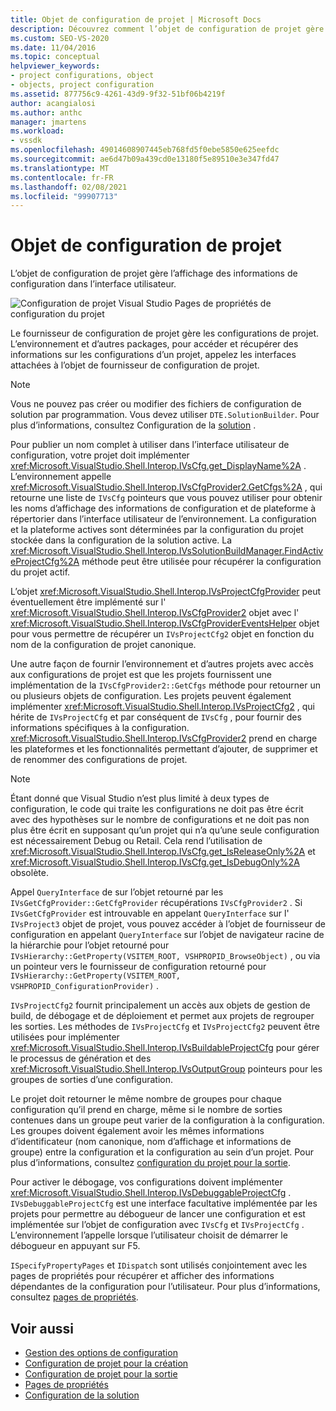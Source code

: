 ```yaml
---
title: Objet de configuration de projet | Microsoft Docs
description: Découvrez comment l’objet de configuration de projet gère l’affichage des informations de configuration dans l’interface utilisateur.
ms.custom: SEO-VS-2020
ms.date: 11/04/2016
ms.topic: conceptual
helpviewer_keywords:
- project configurations, object
- objects, project configuration
ms.assetid: 877756c9-4261-43d9-9f32-51bf06b4219f
author: acangialosi
ms.author: anthc
manager: jmartens
ms.workload:
- vssdk
ms.openlocfilehash: 49014608907445eb768fd5f0ebe5850e625eefdc
ms.sourcegitcommit: ae6d47b09a439cd0e13180f5e89510e3e347fd47
ms.translationtype: MT
ms.contentlocale: fr-FR
ms.lasthandoff: 02/08/2021
ms.locfileid: "99907713"
---
```

# <a name="project-configuration-object"></a>Objet de configuration de projet
L’objet de configuration de projet gère l’affichage des informations de configuration dans l’interface utilisateur.

 ![Configuration de projet Visual Studio](../../extensibility/internals/media/vsprojectcfg.gif "vsProjectCfg") Pages de propriétés de configuration du projet

 Le fournisseur de configuration de projet gère les configurations de projet. L’environnement et d’autres packages, pour accéder et récupérer des informations sur les configurations d’un projet, appelez les interfaces attachées à l’objet de fournisseur de configuration de projet.

> [!NOTE]
> Vous ne pouvez pas créer ou modifier des fichiers de configuration de solution par programmation. Vous devez utiliser `DTE.SolutionBuilder`. Pour plus d’informations, consultez Configuration de la [solution](../../extensibility/internals/solution-configuration.md) .

 Pour publier un nom complet à utiliser dans l’interface utilisateur de configuration, votre projet doit implémenter <xref:Microsoft.VisualStudio.Shell.Interop.IVsCfg.get_DisplayName%2A> . L’environnement appelle <xref:Microsoft.VisualStudio.Shell.Interop.IVsCfgProvider2.GetCfgs%2A> , qui retourne une liste de `IVsCfg` pointeurs que vous pouvez utiliser pour obtenir les noms d’affichage des informations de configuration et de plateforme à répertorier dans l’interface utilisateur de l’environnement. La configuration et la plateforme actives sont déterminées par la configuration du projet stockée dans la configuration de la solution active. La <xref:Microsoft.VisualStudio.Shell.Interop.IVsSolutionBuildManager.FindActiveProjectCfg%2A> méthode peut être utilisée pour récupérer la configuration du projet actif.

 L’objet <xref:Microsoft.VisualStudio.Shell.Interop.IVsProjectCfgProvider> peut éventuellement être implémenté sur l' <xref:Microsoft.VisualStudio.Shell.Interop.IVsCfgProvider2> objet avec l' <xref:Microsoft.VisualStudio.Shell.Interop.IVsCfgProviderEventsHelper> objet pour vous permettre de récupérer un `IVsProjectCfg2` objet en fonction du nom de la configuration de projet canonique.

 Une autre façon de fournir l’environnement et d’autres projets avec accès aux configurations de projet est que les projets fournissent une implémentation de la `IVsCfgProvider2::GetCfgs` méthode pour retourner un ou plusieurs objets de configuration. Les projets peuvent également implémenter <xref:Microsoft.VisualStudio.Shell.Interop.IVsProjectCfg2> , qui hérite de `IVsProjectCfg` et par conséquent de `IVsCfg` , pour fournir des informations spécifiques à la configuration. <xref:Microsoft.VisualStudio.Shell.Interop.IVsCfgProvider2> prend en charge les plateformes et les fonctionnalités permettant d’ajouter, de supprimer et de renommer des configurations de projet.

> [!NOTE]
> Étant donné que Visual Studio n’est plus limité à deux types de configuration, le code qui traite les configurations ne doit pas être écrit avec des hypothèses sur le nombre de configurations et ne doit pas non plus être écrit en supposant qu’un projet qui n’a qu’une seule configuration est nécessairement Debug ou Retail. Cela rend l’utilisation de <xref:Microsoft.VisualStudio.Shell.Interop.IVsCfg.get_IsReleaseOnly%2A> et <xref:Microsoft.VisualStudio.Shell.Interop.IVsCfg.get_IsDebugOnly%2A> obsolète.

 Appel `QueryInterface` de sur l’objet retourné par les `IVsGetCfgProvider::GetCfgProvider` récupérations `IVsCfgProvider2` . Si `IVsGetCfgProvider` est introuvable en appelant `QueryInterface` sur l' `IVsProject3` objet de projet, vous pouvez accéder à l’objet de fournisseur de configuration en appelant `QueryInterface` sur l’objet de navigateur racine de la hiérarchie pour l’objet retourné pour `IVsHierarchy::GetProperty(VSITEM_ROOT, VSHPROPID_BrowseObject)` , ou via un pointeur vers le fournisseur de configuration retourné pour `IVsHierarchy::GetProperty(VSITEM_ROOT, VSHPROPID_ConfigurationProvider)` .

 `IVsProjectCfg2` fournit principalement un accès aux objets de gestion de build, de débogage et de déploiement et permet aux projets de regrouper les sorties. Les méthodes de `IVsProjectCfg` et `IVsProjectCfg2` peuvent être utilisées pour implémenter <xref:Microsoft.VisualStudio.Shell.Interop.IVsBuildableProjectCfg> pour gérer le processus de génération et des <xref:Microsoft.VisualStudio.Shell.Interop.IVsOutputGroup> pointeurs pour les groupes de sorties d’une configuration.

 Le projet doit retourner le même nombre de groupes pour chaque configuration qu’il prend en charge, même si le nombre de sorties contenues dans un groupe peut varier de la configuration à la configuration. Les groupes doivent également avoir les mêmes informations d’identificateur (nom canonique, nom d’affichage et informations de groupe) entre la configuration et la configuration au sein d’un projet. Pour plus d’informations, consultez [configuration du projet pour la sortie](../../extensibility/internals/project-configuration-for-output.md).

 Pour activer le débogage, vos configurations doivent implémenter <xref:Microsoft.VisualStudio.Shell.Interop.IVsDebuggableProjectCfg> . `IVsDebuggableProjectCfg` est une interface facultative implémentée par les projets pour permettre au débogueur de lancer une configuration et est implémentée sur l’objet de configuration avec `IVsCfg` et `IVsProjectCfg` . L’environnement l’appelle lorsque l’utilisateur choisit de démarrer le débogueur en appuyant sur F5.

 `ISpecifyPropertyPages` et `IDispatch` sont utilisés conjointement avec les pages de propriétés pour récupérer et afficher des informations dépendantes de la configuration pour l’utilisateur. Pour plus d’informations, consultez [pages de propriétés](../../extensibility/internals/property-pages.md).

## <a name="see-also"></a>Voir aussi
- [Gestion des options de configuration](../../extensibility/internals/managing-configuration-options.md)
- [Configuration de projet pour la création](../../extensibility/internals/project-configuration-for-building.md)
- [Configuration de projet pour la sortie](../../extensibility/internals/project-configuration-for-output.md)
- [Pages de propriétés](../../extensibility/internals/property-pages.md)
- [Configuration de la solution](../../extensibility/internals/solution-configuration.md)
